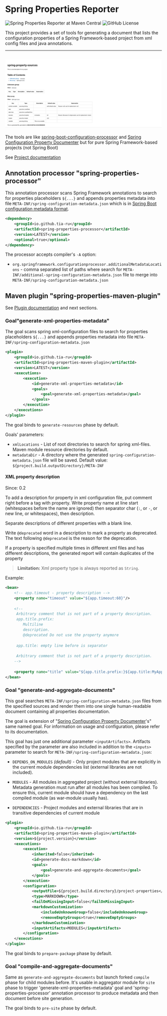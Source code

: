 # Spring Properties Reporter
![Spring Properties Reporter at Maven Central](https://img.shields.io/maven-central/v/io.github.tia-ru/spring-configuration-properties?style=plastic&logo=apachemaven&logoColor=%23C71A36)
![GitHub License](https://img.shields.io/github/license/tia-ru/spring-configuration-properties?style=plastic) 

This project provides a set of tools for generating a document that lists the configuration properties of
a Spring Framework-based project from xml config files and java annotations.

-------
![](src/site/resources/images/markdown-result.png "Result example")
-------
The tools are like [spring-boot-configuration-processor](https://docs.spring.io/spring-boot/specification/configuration-metadata/annotation-processor.html)
and [Spring Configuration Property Documenter](https://github.com/rodnansol/spring-configuration-property-documenter)
but for pure Spring Framework-based projects (not Spring Boot)

See [Project documentation](https://tia-ru.github.io/spring-configuration-properties/)

## Annotation processor "spring-properties-processor"

This annotation processor scans Spring Framework annotations to search for properties placeholders `${...}`
and appends properties metadata into file `META-INF/spring-configuration-metadata.json` which is in [Spring Boot configuration
metadata format](https://docs.spring.io/spring-boot/specification/configuration-metadata/format.html).

```xml
<dependency>
    <groupId>io.github.tia-ru</groupId>
    <artifactId>spring-properties-processor</artifactId>
    <version>LATEST</version>
    <optional>true</optional>
</dependency>
```
The processor accepts compiler's `-A` option: 
- `org.springframework.configurationprocessor.additionalMetadataLocations` - comma separated list of paths where search for
   `META-INF/additional-spring-configuration-metadata.json` file to merge into `META-INF/spring-configuration-metadata.json`

## Maven plugin "spring-properties-maven-plugin"
See [Plugin documentation](https://tia-ru.github.io/spring-configuration-properties/spring-properties-maven-plugin/plugin-info.html)
and next sections.

### Goal"generate-xml-properties-metadata"
The goal scans spring xml-configuration files to search for properties placeholders `${...}`
and appends properties metadata into file `META-INF/spring-configuration-metadata.json`

```xml
<plugin>
    <groupId>io.github.tia-ru</groupId>
    <artifactId>spring-properties-maven-plugin</artifactId>
    <version>LATEST</version>
    <executions>
        <execution>
            <id>generate-xml-properties-metadata</id>
            <goals>
                <goal>generate-xml-properties-metadata</goal>
            </goals>
        </execution>
    </executions>
</plugin>
```
The goal binds to `generate-resources` phase by default.

Goals' parameters:
- `xmlLocations` -  List of root directories to search for spring xml-files. Maven module resource directories by default.
- `metadataDir` - A directory where the generated `spring-configuration-metadata.json` file will be saved.
                  Default value: `${project.build.outputDirectory}/META-INF`

#### XML property description
Since: 0.2

To add a description for property in xml configuration file, put comment right before a tag with property.
Write property name at line start (whitespaces before the name are ignored) then separator char
(`:`, or `-`, or new line, or whitespaces), then description.

Separate descriptions of different properties with a blank line.

Write `@deprecated` word in a description to mark a property as deprecated.
The text following `@deprecated` is the reason for the deprecation.

If a property is specified multiple times in different xml files and
has different descriptions, the generated report will contain duplicates of the property
 
>**Limitation:** Xml property type is always reported as `String`.


Example:

```xml
<bean>
    <!-- app.timeout - property description -->
    <property name="timeout" value="${app.timeout:60}"/>
    
    <!--
     Arbitrary comment that is not part of a property description.
     app.title.prefix:
        Multiline 
        description.
        @deprecated Do not use the property anymore
     
     app.title: empty line before is separator           
     
     Arbitrary comment that is not part of a property description.
    -->
    
    <property name="title" value="${app.title.prefix:}${app.title:MyApp}"/>
</bean>
```
### Goal "generate-and-aggregate-documents"

This goal searches `META-INF/spring-configuration-metadata.json` files from the specified sources
and render them into one single human-readable document containing all properties documentation.

The goal is extension of "[Spring Configuration Property Documenter](https://github.com/rodnansol/spring-configuration-property-documenter/blob/master/docs/modules/ROOT/pages/maven-plugin.adoc#generate-and-aggregate-documents)'s"
same named goal. For information on usage and configuration, please refer to its documentation.

This goal has just one additional parameter `<inputArtifacts>`. Artifacts specified by the parameter are also included 
in addition to the `<inputs>` parameter to search for `META-INF/spring-configuration-metadata.json`:

- `DEPENDS_ON_MODULES` _(default)_ - Only project modules that are explicitly in the current module dependencies list (external libraries are not included).
 
- `MODULES` - All modules in aggregated project (without external libraries). Metadata generation must run after all modules has been compiled.
  To ensure this, current module should have a dependency on the last compiled module (as war-module usually has).

- `DEPENDENCIES` - Project modules and external libraries that are in transitive dependencies of current module


```xml
<plugin>
    <groupId>io.github.tia-ru</groupId>
    <artifactId>spring-properties-maven-plugin</artifactId>
    <version>${project.version}</version>
    <executions>
        <execution>
            <inherited>false</inherited>
            <id>generate-docs-markdown</id>
            <goals>
                <goal>generate-and-aggregate-documents</goal>
            </goals>
        </execution>
        <configuration>
            <outputFile>${project.build.directory}/project-properties</outputFile>                 
            <type>MARKDOWN</type>
            <failOnMissingInput>false</failOnMissingInput>
            <markdownCustomization>
                <includeUnknownGroup>false</includeUnknownGroup>
                <removeEmptyGroups>true</removeEmptyGroups>                        
            </markdownCustomization>                    
            <inputArtifacts>MODULES</inputArtifacts>
        </configuration>
    </executions>                
</plugin>
```
The goal binds to `prepare-package` phase by default.

### Goal "compile-and-aggregate-documents"
Same as `generate-and-aggregate-documents` but launch forked `compile` phase for child modules before.
It's usable in aggregator module for `site` phase to trigger 'generate-xml-properties-metadata' goal
and 'spring-properties-processor' annotation processor to produce metadata and then document before site generation.

The goal binds to `pre-site` phase by default.
